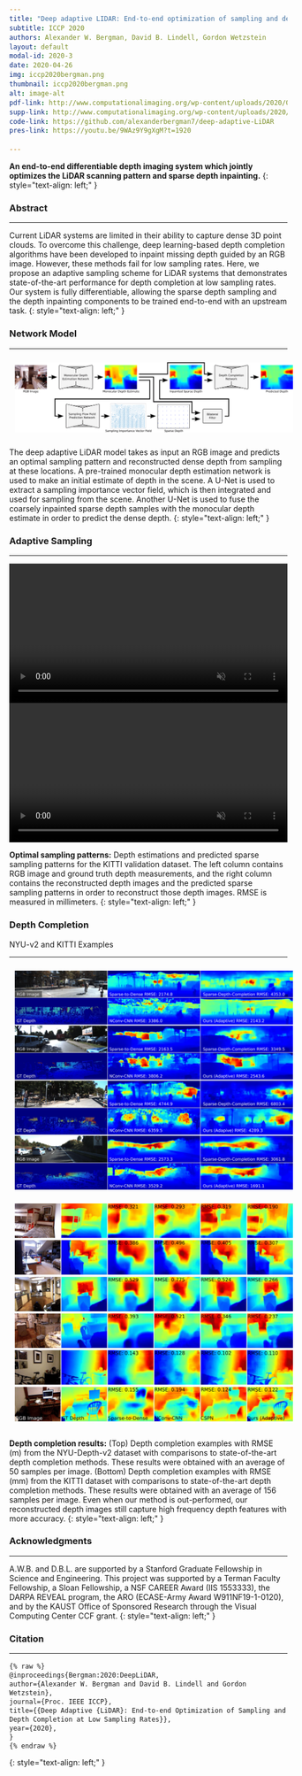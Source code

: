 ```yaml
---
title: "Deep adaptive LIDAR: End-to-end optimization of sampling and depth completion at low sampling rates"
subtitle: ICCP 2020 
authors: Alexander W. Bergman, David B. Lindell, Gordon Wetzstein 
layout: default
modal-id: 2020-3
date: 2020-04-26
img: iccp2020bergman.png 
thumbnail: iccp2020bergman.png 
alt: image-alt
pdf-link: http://www.computationalimaging.org/wp-content/uploads/2020/03/deep-adaptive-lidar.pdf 
supp-link: http://www.computationalimaging.org/wp-content/uploads/2020/03/deep-adaptive-lidar-supp.pdf
code-link: https://github.com/alexanderbergman7/deep-adaptive-LiDAR 
pres-link: https://youtu.be/9WAz9Y9gXgM?t=1920 

---
```


**An end-to-end differentiable depth imaging system which jointly optimizes the LiDAR scanning pattern and sparse depth inpainting.**
{: style="text-align: left;" }

### Abstract
- - -
Current LiDAR systems are limited in their ability to capture dense 3D point clouds. To overcome this challenge, deep learning-based depth completion algorithms have been developed to inpaint missing depth guided by an RGB image. However, these methods fail for low sampling rates. Here, we propose an adaptive sampling scheme for LiDAR systems that demonstrates state-of-the-art performance for depth completion at low sampling rates. Our system is fully differentiable, allowing the sparse depth sampling and the depth inpainting components to be trained end-to-end with an upstream task.
{: style="text-align: left;" }

### Network Model 
- - -
<img src="img/publication/iccp2020bergman/dal_methods_figure.png" style="padding: 10px;" class="img-responsive" alt="">

The deep adaptive LiDAR model takes as input an RGB image and predicts an optimal sampling pattern and reconstructed dense depth from sampling at these locations. A pre-trained monocular depth estimation network is used to make an initial estimate of depth in the scene. A U-Net is used to extract a sampling importance vector field, which is then integrated and used for sampling from the scene. Another U-Net is used to fuse the coarsely inpainted sparse depth samples with the monocular depth estimate in order to predict the dense depth.
{: style="text-align: left;" }

### Adaptive Sampling
- - -
<video preload="auto" autoplay muted loop="loop" style="display: block; width: 100%; height: auto;">
  <source src="img/publication/iccp2020bergman/sample1.webm" type="video/webm">
</video>
<video preload="auto" autoplay muted loop="loop" style="display: block; width: 100%; height: auto;">
  <source src="img/publication/iccp2020bergman/sample2.webm" type="video/webm">
</video>

**Optimal sampling patterns:** Depth estimations and predicted sparse sampling patterns for the KITTI validation dataset. The left column contains RGB image and ground truth depth measurements, and the right column contains the reconstructed depth images and the predicted sparse sampling patterns in order to reconstruct those depth images. RMSE is measured in millimeters.
{: style="text-align: left;" }

### Depth Completion
NYU-v2 and KITTI Examples
- - -
<img src="img/publication/iccp2020bergman/kitti_comparison_figure.png" style="padding: 10px;" class="img-responsive" alt="">
<img src="img/publication/iccp2020bergman/nyu_comparison_figure.png" style="padding: 10px;" class="img-responsive" alt="">

**Depth completion results:** (Top) Depth completion examples with RMSE (m) from the NYU-Depth-v2 dataset with comparisons to state-of-the-art depth completion methods. These results were obtained with an average of 50 samples per image. (Bottom) Depth completion examples with RMSE (mm) from the KITTI dataset with comparisons to state-of-the-art depth completion methods. These results were obtained with an average of 156 samples per image. Even when our method is out-performed, our reconstructed depth images still capture high frequency depth features with more accuracy. 
{: style="text-align: left;" }

### Acknowledgments 
- - -
A.W.B. and D.B.L. are supported by a Stanford Graduate Fellowship in Science and Engineering. This project was supported by a Terman Faculty Fellowship, a Sloan Fellowship, a NSF CAREER Award (IIS 1553333), the DARPA REVEAL program, the ARO (ECASE-Army Award W911NF19-1-0120), and by the KAUST Office of Sponsored Research through the Visual Computing Center CCF grant.
{: style="text-align: left;" }

### Citation
- - -
```
{% raw %}
@inproceedings{Bergman:2020:DeepLiDAR,
author={Alexander W. Bergman and David B. Lindell and Gordon Wetzstein},
journal={Proc. IEEE ICCP},
title={{Deep Adaptive {LiDAR}: End-to-end Optimization of Sampling and Depth Completion at Low Sampling Rates}},
year={2020},
}
{% endraw %}
```
{: style="text-align: left;" }
